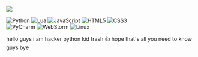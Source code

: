 ![](https://gitwar.herokuapp.com/badge?username=Didward&color=blue)

![Python](https://img.shields.io/badge/python-3670A0?style=for-the-badge&logo=python&logoColor=ffdd54) ![Lua](https://img.shields.io/badge/lua-%232C2D72.svg?style=for-the-badge&logo=lua&logoColor=white) ![JavaScript](https://img.shields.io/badge/javascript-%23323330.svg?style=for-the-badge&logo=javascript&logoColor=%23F7DF1E) ![HTML5](https://img.shields.io/badge/html5-%23E34F26.svg?style=for-the-badge&logo=html5&logoColor=white) ![CSS3](https://img.shields.io/badge/css3-%231572B6.svg?style=for-the-badge&logo=css3&logoColor=white)
	 <br> ![PyCharm](https://img.shields.io/badge/pycharm-143?style=for-the-badge&logo=pycharm&logoColor=black&color=black&labelColor=green) 	![WebStorm](https://img.shields.io/badge/webstorm-143?style=for-the-badge&logo=webstorm&logoColor=white&color=black) 	![Linux](https://img.shields.io/badge/Linux-FCC624?style=for-the-badge&logo=linux&logoColor=black) 
   
hello guys i am hacker python kid trash 👍 hope that's all you need to know guys bye
